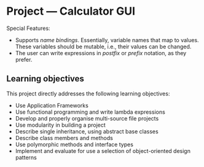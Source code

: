 # Project — Calculator GUI
Special Features:
* Supports _name bindings_. Essentially, variable names that map to values. These variables should be mutable, i.e., their values can be changed.
* The user can write expressions in _postfix_ or _prefix_ notation, as they prefer.

## Learning objectives

This project directly addresses the following learning objectives:

* Use Application Frameworks 
* Use functional programming and write lambda expressions
* Develop and properly organise multi-source file projects
* Use modularity in building a project
* Describe single inheritance, using abstract base classes
* Describe class members and methods
* Use polymorphic methods and interface types
* Implement and evaluate for use a selection of object-oriented design patterns
